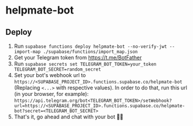 # helpmate-bot

## Deploy

1. Run `supabase functions deploy helpmate-bot --no-verify-jwt --import-map ./supabase/functions/import_map.json`
2. Get your Telegram token from https://t.me/BotFather
3. Run `supabase secrets set TELEGRAM_BOT_TOKEN=your_token TELEGRAM_BOT_SECRET=random_secret`
4. Set your bot's webhook url to `https://<SUPABASE_PROJECT_ID>.functions.supabase.co/helpmate-bot` (Replacing `<...>` with respective values). In order to do that, run this url (in your browser, for example): `https://api.telegram.org/bot<TELEGRAM_BOT_TOKEN>/setWebhook?url=https://<SUPABASE_PROJECT_ID>.functions.supabase.co/helpmate-bot?secret=<TELEGRAM_BOT_SECRET>`
5. That's it, go ahead and chat with your bot 🤖💬

